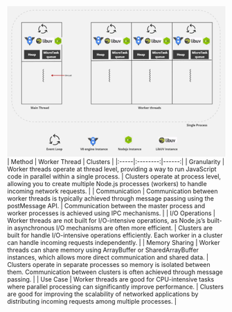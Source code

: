 

![alt text](<Single Process.jpeg>)
| Method |  Worker Thread  | Clusters |
|:-----|:--------:|------:|
| Granularity   | Worker threads operate at thread level, providing a way to run JavaScript code in parallel within a single process. | Clusters operate at process level, allowing you to create multiple Node.js processes (workers) to handle incoming network requests. |
| Communication   |  Communication between worker threads is typically achieved through message passing using the postMessage API.  |   Communication between the master process and worker processes is achieved using IPC mechanisms. |
| I/O Operations   | Worker threads are not built for I/O-intensive operations, as Node.js’s built-in asynchronous I/O mechanisms are often more efficient. |    Clusters are built for handle I/O-intensive operations efficiently. Each worker in a cluster can handle incoming requests independently. |
| Memory Sharing   | Worker threads can share memory using ArrayBuffer or SharedArrayBuffer instances, which allows more direct communication and shared data. |    Clusters operate in separate processes so memory is isolated between them. Communication between clusters is often achieved through message passing. |
| Use Case   | Worker threads are good for CPU-intensive tasks where parallel processing can significantly improve performance. |    Clusters are good for improving the scalability of networked applications by distributing incoming requests among multiple processes. |